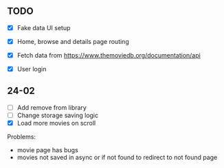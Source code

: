 ## TODO

- [x] Fake data UI setup
- [x] Home, browse and details page routing
- [x] Fetch data from https://www.themoviedb.org/documentation/api
- [x] User login


## 24-02

- [ ] Add remove from library
- [ ] Change storage saving logic
- [x] Load more movies on scroll

Problems:

- movie page has bugs
- movies not saved in async or if not found to redirect to not found page
